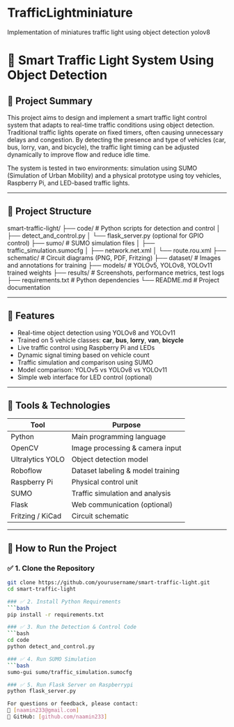 # TrafficLightminiature
Implementation of miniatures traffic light using object detection yolov8

# 🚦 Smart Traffic Light System Using Object Detection

## 📘 Project Summary

This project aims to design and implement a smart traffic light control system that adapts to real-time traffic conditions using object detection. Traditional traffic lights operate on fixed timers, often causing unnecessary delays and congestion. By detecting the presence and type of vehicles (car, bus, lorry, van, and bicycle), the traffic light timing can be adjusted dynamically to improve flow and reduce idle time.

The system is tested in two environments: simulation using SUMO (Simulation of Urban Mobility) and a physical prototype using toy vehicles, Raspberry Pi, and LED-based traffic lights.

---

## 📂 Project Structure

smart-traffic-light/
├── code/ # Python scripts for detection and control
│ ├── detect_and_control.py
│ └── flask_server.py (optional for GPIO control)
├── sumo/ # SUMO simulation files
│ ├── traffic_simulation.sumocfg
│ ├── network.net.xml
│ └── route.rou.xml
├── schematic/ # Circuit diagrams (PNG, PDF, Fritzing)
├── dataset/ # Images and annotations for training
├── models/ # YOLOv5, YOLOv8, YOLOv11 trained weights
├── results/ # Screenshots, performance metrics, test logs
├── requirements.txt # Python dependencies
└── README.md # Project documentation


---

## 🧠 Features

- Real-time object detection using YOLOv8 and YOLOv11
- Trained on 5 vehicle classes: **car**, **bus**, **lorry**, **van**, **bicycle**
- Live traffic control using Raspberry Pi and LEDs
- Dynamic signal timing based on vehicle count
- Traffic simulation and comparison using SUMO
- Model comparison: YOLOv5 vs YOLOv8 vs YOLOv11
- Simple web interface for LED control (optional)

---

## 🔧 Tools & Technologies

| Tool               | Purpose                              |
|--------------------|--------------------------------------|
| Python             | Main programming language            |
| OpenCV             | Image processing & camera input      |
| Ultralytics YOLO   | Object detection model               |
| Roboflow           | Dataset labeling & model training    |
| Raspberry Pi       | Physical control unit                |
| SUMO               | Traffic simulation and analysis      |
| Flask              | Web communication (optional)         |
| Fritzing / KiCad   | Circuit schematic                    |

---

## 🚀 How to Run the Project

### ✅ 1. Clone the Repository
```bash
git clone https://github.com/yourusername/smart-traffic-light.git
cd smart-traffic-light

### ✅ 2. Install Python Requirements
```bash
pip install -r requirements.txt

### ✅ 3. Run the Detection & Control Code
```bash
cd code
python detect_and_control.py

### ✅ 4. Run SUMO Simulation
```bash
sumo-gui sumo/traffic_simulation.sumocfg

### ✅ 5. Run Flask Server on Raspberrypi
python flask_server.py

For questions or feedback, please contact:
📧 [naamin233@gmail.com]
🔗 GitHub: [github.com/naamin233]



